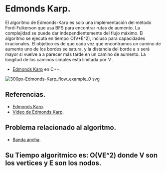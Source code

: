 # Edmonds Karp.

El algoritmo de Edmonds-Karp es solo una implementación del método Ford-Fulkerson que usa BFS para encontrar rutas de aumento.
La complejidad se puede dar independientemente del flujo máximo. El algoritmo se ejecuta en tiempo  O(V*E^2), incluso para capacidades irracionales. 
El objetico es de que cada vez que encontramos un camino de aumento uno de los bordes se satura, y la distancia del borde a  s será mayor si vuelve a a
parecer más tarde en un camino de aumento. La longitud de los caminos simples está limitada por  V .
* [Edmonds Karp](https://github.com/Lutyvr02/Algoritmica/blob/main/Contenidos/Teoria%20de%20grafos/Edmons%20karp/edmos.cpp) en C++.

![300px-Edmonds-Karp_flow_example_0 svg](https://user-images.githubusercontent.com/101956531/199821200-91bea6de-cf64-4e4d-a3c5-61fcb44b0d67.png)

## Referencias. 

* [Edmonds Karp](https://www.geeksforgeeks.org/binary-search/).
* [Video de Edmonds Karp](https://www.youtube.com/watch?v=RppuJYwlcI8).

## Problema relacionado al algoritmo.
* [Banda ancha](https://onlinejudge.org/index.php?option=onlinejudge&Itemid=8&category=685&page=show_problem&problem=761).

## Su Tiempo algoritmico es: O(VE^2) donde V son los vertices y E son los nodos.


